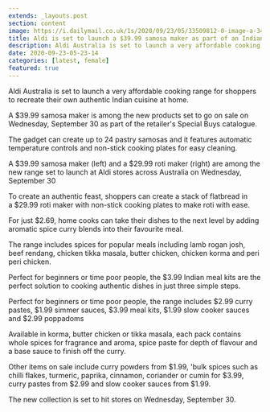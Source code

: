 ```yaml
---
extends: _layouts.post
section: content
image: https://i.dailymail.co.uk/1s/2020/09/23/05/33509812-0-image-a-34_1600833976734.jpg 
title: Aldi is set to launch a $39.99 samosa maker as part of an Indian cooking Special Buys range 
description: Aldi Australia is set to launch a very affordable cooking range for shoppers to recreate their own authentic Indian cuisine at home. 
date: 2020-09-23-05-23-14 
categories: [latest, female] 
featured: true 
--- 
```

Aldi Australia is set to launch a very affordable cooking range for shoppers to recreate their own authentic Indian cuisine at home.

A $39.99 samosa maker is among the new products set to go on sale on Wednesday, September 30 as part of the retailer's Special Buys catalogue.

The gadget can create up to 24 pastry samosas and it features automatic temperature controls and non-stick cooking plates for easy cleaning.

A $39.99 samosa maker (left) and a $29.99 roti maker (right) are among the new range set to launch at Aldi stores across Australia on Wednesday, September 30

To create an authentic feast, shoppers can create a stack of flatbread in a $29.99 roti maker with non-stick cooking plates to make roti with ease.

For just $2.69, home cooks can take their dishes to the next level by adding aromatic spice curry blends into their favourite meal.

The range includes spices for popular meals including lamb rogan josh, beef rendang, chicken tikka masala, butter chicken, chicken korma and peri peri chicken.

Perfect for beginners or time poor people, the $3.99 Indian meal kits are the perfect solution to cooking authentic dishes in just three simple steps.

Perfect for beginners or time poor people, the range includes $2.99 curry pastes, $1.99 simmer sauces, $3.99 meal kits, $1.99 slow cooker sauces and $2.99 poppadoms

Available in korma, butter chicken or tikka masala, each pack contains whole spices for fragrance and aroma, spice paste for depth of flavour and a base sauce to finish off the curry.

Other items on sale include curry powders from $1.99, 'bulk spices such as chilli flakes, turmeric, paprika, cinnamon, coriander or cumin for $3.99, curry pastes from $2.99 and slow cooker sauces from $1.99.

The new collection is set to hit stores on Wednesday, September 30.

